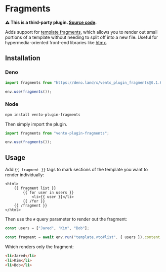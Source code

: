 # Fragments

**⚠️ This is a third-party plugin.
[Source code](https://github.com/wrapperup/vento-plugin-fragments).**

Adds support for
[template fragments](https://htmx.org/essays/template-fragments), which allows
you to render out small portions of a template without needing to split off into
a new file. Useful for hypermedia-oriented front-end libraries like
[htmx](https://htmx.org).

## Installation

### Deno

```js
import fragments from "https://deno.land/x/vento_plugin_fragments@0.1.0/mod.ts";

env.use(fragments());
```

### Node

```bash
npm install vento-plugin-fragments
```

Then simply import the plugin.

```js
import fragments from "vento-plugin-fragments";

env.use(fragments());
```

## Usage

Add `{{ fragment }}` tags to mark sections of the template you want to render
individually:

```nunjucks
<html>
    {{ fragment list }}
        {{ for user in users }}
            <li>{{ user }}</li>
        {{ /for }}
    {{ /fragment }}
</html>
```

Then use the `#` query parameter to render out the fragment:

```js
const users = ["Jared", "Kim", "Bob"];

const fragment = await env.run("template.vto#list", { users }).content;
```

Which renders only the fragment:

```html
<li>Jared</li>
<li>Kim</li>
<li>Bob</li>
```
